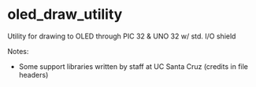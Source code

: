 # oled_draw_utility
Utility for drawing to OLED through PIC 32 &amp; UNO 32 w/ std. I/O shield

Notes:
- Some support libraries written by staff at UC Santa Cruz (credits in file headers)
